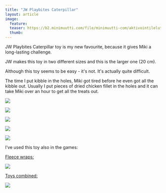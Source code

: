```yaml
---
title: "JW Playbites Caterpillar"
layout: article
image:
  feature:
  teaser: https://b2.minimuutti.com/file/minimuutti-com/aktivointilelut/muut/DS05515-245px.jpg
  thumb:
---
```


JW Playbites Caterpillar toy is my new favourite, because it gives Miki a long-lasting challenge.

JW makes this toy in two different sizes and this is the larger one (20 cm).

Although this toy seems to be easy - it's not. It's actually quite difficult.

The time I put kibble in the holes, Miki got tired before he even got all the kibble out. Usually I put pieces of dried chicken fillet in the holes and it can take Miki over an hour to get all the treats out.

[![](https://b2.minimuutti.com/file/minimuutti-com/aktivointilelut/muut/DS05450-800px.jpg)](https://dl.dropboxusercontent.com/sh/ea1wtnz7z734o12/AAD6B67hlRl-rwtwRrx5EX-ka/aktivointilelut/muut/DS05450.jpg)

[![](https://b2.minimuutti.com/file/minimuutti-com/aktivointilelut/muut/DS05515-800px.jpg)](https://dl.dropboxusercontent.com/sh/ea1wtnz7z734o12/AABQQ-aZdJAU491_BrK36j4xa/aktivointilelut/muut/DS05515.jpg)

[![](https://b2.minimuutti.com/file/minimuutti-com/aktivointilelut/muut/DS05597-800px.jpg)](https://dl.dropboxusercontent.com/sh/ea1wtnz7z734o12/AACVd_uUkMoIgT3144WqPpSca/aktivointilelut/muut/DS05597.jpg)

[![](https://b2.minimuutti.com/file/minimuutti-com/aktivointilelut/muut/DS05663-800px.jpg)](https://dl.dropboxusercontent.com/sh/ea1wtnz7z734o12/AAClK_LavfhDNvZx8_XEszhFa/aktivointilelut/muut/DS05663.jpg)

[![](https://b2.minimuutti.com/file/minimuutti-com/aktivointilelut/muut/DS05673-800px.jpg)](https://dl.dropboxusercontent.com/sh/ea1wtnz7z734o12/AABvVcmx0IS2D1XHiwlyRWfva/aktivointilelut/muut/DS05673.jpg)

I’ve used this toy also in the games:

[Fleece wraps:](/en/brain-games/fleece-wraps/)

[![](https://b2.minimuutti.com/file/minimuutti-com/aktivointi/fleecekiepit/DS06789-800px.jpg)](/en/brain-games/fleece-wraps/)

[Toys combined:](/en/treat-dispensers/toys-combined/)

[![](https://b2.minimuutti.com/file/minimuutti-com/aktivointilelut/muut/DS11210-800px.jpg)](/en/treat-dispensers/toys-combined/)
